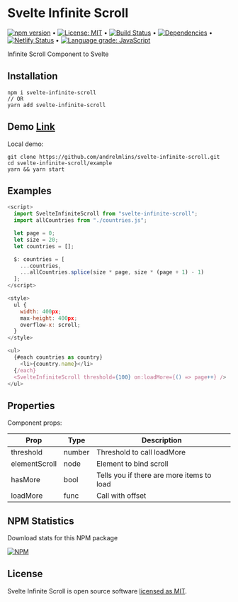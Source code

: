 # Svelte Infinite Scroll

[![npm version](https://badge.fury.io/js/svelte-infinite-scroll.svg)](https://www.npmjs.com/package/svelte-infinite-scroll) &bull; [![License: MIT](https://img.shields.io/badge/License-MIT-yellow.svg)](https://github.com/andrelmlins/svelte-infinite-scroll/blob/master/LICENSE) &bull; [![Build Status](https://travis-ci.com/andrelmlins/svelte-infinite-scroll.svg?branch=master)](https://travis-ci.com/andrelmlins/svelte-infinite-scroll) &bull; [![Dependencies](https://david-dm.org/andrelmlins/svelte-infinite-scroll.svg)](https://david-dm.org/andrelmlins/svelte-infinite-scroll) &bull; [![Netlify Status](https://api.netlify.com/api/v1/badges/a16b6807-8f05-4e03-8ed4-33e5162155bb/deploy-status)](https://app.netlify.com/sites/svelte-infinite-scroll/deploys) &bull; [![Language grade: JavaScript](https://img.shields.io/lgtm/grade/javascript/g/andrelmlins/svelte-infinite-scroll.svg?logo=lgtm&logoWidth=18)](https://lgtm.com/projects/g/andrelmlins/svelte-infinite-scroll/context:javascript)

Infinite Scroll Component to Svelte

## Installation

```
npm i svelte-infinite-scroll
// OR
yarn add svelte-infinite-scroll
```

## Demo [Link](https://svelte-infinite-scroll.netlify.com/)

Local demo:

```
git clone https://github.com/andrelmlins/svelte-infinite-scroll.git
cd svelte-infinite-scroll/example
yarn && yarn start
```

## Examples

```js
<script>
  import SvelteInfiniteScroll from "svelte-infinite-scroll";
  import allCountries from "./countries.js";

  let page = 0;
  let size = 20;
  let countries = [];

  $: countries = [
    ...countries,
    ...allCountries.splice(size * page, size * (page + 1) - 1)
  ];
</script>

<style>
  ul {
    width: 400px;
    max-height: 400px;
    overflow-x: scroll;
  }
</style>

<ul>
  {#each countries as country}
    <li>{country.name}</li>
  {/each}
  <SvelteInfiniteScroll threshold={100} on:loadMore={() => page++} />
</ul>
```

## Properties

Component props:

| Prop          | Type   | Description                               |
| ------------- | ------ | ----------------------------------------- |
| threshold     | number | Threshold to call loadMore                |
| elementScroll | node   | Element to bind scroll                    |
| hasMore       | bool   | Tells you if there are more items to load |
| loadMore      | func   | Call with offset                          |

## NPM Statistics

Download stats for this NPM package

[![NPM](https://nodei.co/npm/svelte-infinite-scroll.png)](https://nodei.co/npm/svelte-infinite-scroll/)

## License

Svelte Infinite Scroll is open source software [licensed as MIT](https://github.com/andrelmlins/svelte-infinite-scroll/blob/master/LICENSE).
